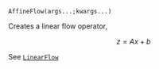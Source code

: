 ```
AffineFlow(args...;kwargs...)
```

Creates a linear flow operator, 

$$
z = Ax + b
$$

See [`LinearFlow`](@ref)
